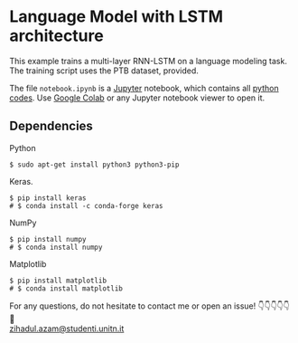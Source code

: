 # Language Model with LSTM architecture

This example trains a multi-layer RNN-LSTM on a language modeling task.
The training script uses the PTB dataset, provided.

The file `notebook.ipynb` is a [Jupyter](https://jupyter.org/) notebook, which contains all [python codes](https://github.com/ZizZu94/nlu-text-generation/blob/main/notebook.ipynb). Use [Google Colab](https://colab.research.google.com/) or any Jupyter notebook viewer to open it.

## Dependencies

Python

```
$ sudo apt-get install python3 python3-pip
```

Keras.

```
$ pip install keras
# $ conda install -c conda-forge keras
```

NumPy

```
$ pip install numpy
# $ conda install numpy
```

Matplotlib

```
$ pip install matplotlib
# $ conda install matplotlib
```

For any questions, do not hesitate to contact me or open an issue! :point_down::point_down::point_down::point_down::point_down::mega:  
zihadul.azam@studenti.unitn.it
